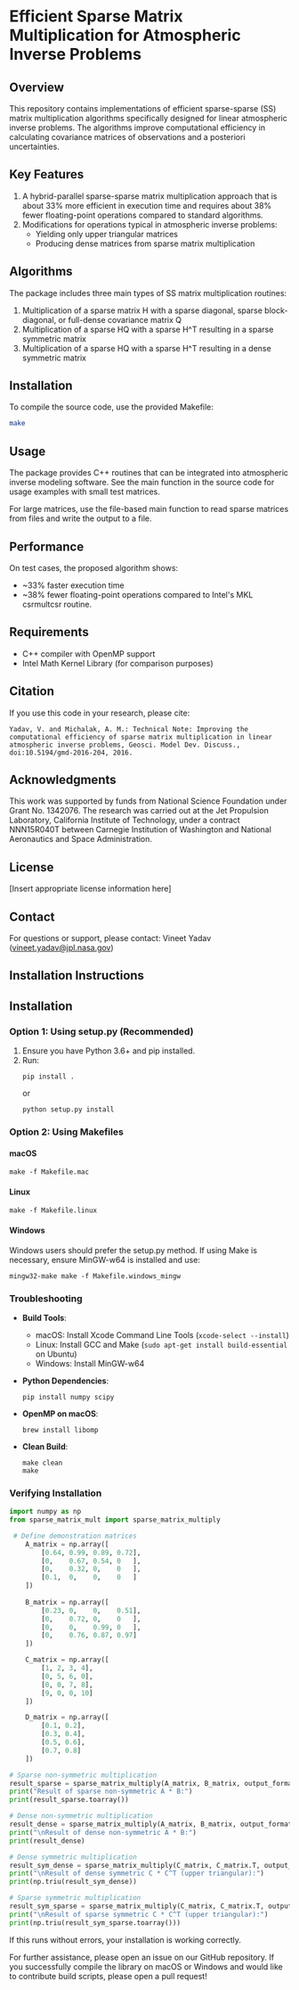 # Efficient Sparse Matrix Multiplication for Atmospheric Inverse Problems

## Overview
This repository contains implementations of efficient sparse-sparse (SS) matrix multiplication algorithms specifically designed for linear atmospheric inverse problems. The algorithms improve computational efficiency in calculating covariance matrices of observations and a posteriori uncertainties.

## Key Features
1. A hybrid-parallel sparse-sparse matrix multiplication approach that is about 33% more efficient in execution time and requires about 38% fewer floating-point operations compared to standard algorithms.
2. Modifications for operations typical in atmospheric inverse problems:
   - Yielding only upper triangular matrices
   - Producing dense matrices from sparse matrix multiplication

## Algorithms
The package includes three main types of SS matrix multiplication routines:
1. Multiplication of a sparse matrix H with a sparse diagonal, sparse block-diagonal, or full-dense covariance matrix Q
2. Multiplication of a sparse HQ with a sparse H^T resulting in a sparse symmetric matrix
3. Multiplication of a sparse HQ with a sparse H^T resulting in a dense symmetric matrix

## Installation
To compile the source code, use the provided Makefile:

```bash
make
```

## Usage
The package provides C++ routines that can be integrated into atmospheric inverse modeling software. See the main function in the source code for usage examples with small test matrices.

For large matrices, use the file-based main function to read sparse matrices from files and write the output to a file.

## Performance
On test cases, the proposed algorithm shows:
- ~33% faster execution time
- ~38% fewer floating-point operations
compared to Intel's MKL csrmultcsr routine.

## Requirements
- C++ compiler with OpenMP support
- Intel Math Kernel Library (for comparison purposes)

## Citation
If you use this code in your research, please cite:
```
Yadav, V. and Michalak, A. M.: Technical Note: Improving the computational efficiency of sparse matrix multiplication in linear atmospheric inverse problems, Geosci. Model Dev. Discuss., doi:10.5194/gmd-2016-204, 2016.
```

## Acknowledgments
This work was supported by funds from National Science Foundation under Grant No. 1342076. The research was carried out at the Jet Propulsion Laboratory, California Institute of Technology, under a contract NNN15R040T between Carnegie Institution of Washington and National Aeronautics and Space Administration.

## License
[Insert appropriate license information here]

## Contact
For questions or support, please contact:
Vineet Yadav (vineet.yadav@jpl.nasa.gov)

## Installation Instructions

## Installation

### Option 1: Using setup.py (Recommended)

1. Ensure you have Python 3.6+ and pip installed.
2. Run:
   ```
   pip install .
   ```
   or
   ```
   python setup.py install
   ```

### Option 2: Using Makefiles

#### macOS
```
make -f Makefile.mac
```

#### Linux
```
make -f Makefile.linux
```

#### Windows
Windows users should prefer the setup.py method. If using Make is necessary, ensure MinGW-w64 is installed and use:
```
mingw32-make make -f Makefile.windows_mingw
```

### Troubleshooting

- **Build Tools**: 
  - macOS: Install Xcode Command Line Tools (`xcode-select --install`)
  - Linux: Install GCC and Make (`sudo apt-get install build-essential` on Ubuntu)
  - Windows: Install MinGW-w64

- **Python Dependencies**:
  ```
  pip install numpy scipy
  ```

- **OpenMP on macOS**:
  ```
  brew install libomp
  ```

- **Clean Build**:
  ```
  make clean
  make
  ```

### Verifying Installation

```python
import numpy as np
from sparse_matrix_mult import sparse_matrix_multiply

 # Define demonstration matrices
    A_matrix = np.array([
        [0.64, 0.99, 0.89, 0.72],
        [0,    0.67, 0.54, 0   ],
        [0,    0.32, 0,    0   ],
        [0.1,  0,    0,    0   ]
    ])
    
    B_matrix = np.array([
        [0.23, 0,    0,    0.51],
        [0,    0.72, 0,    0   ],
        [0,    0,    0.99, 0   ],
        [0,    0.76, 0.87, 0.97]
    ])

    C_matrix = np.array([
        [1, 2, 3, 4],
        [0, 5, 6, 0],
        [0, 0, 7, 8],
        [9, 0, 0, 10]
    ])

    D_matrix = np.array([
        [0.1, 0.2],
        [0.3, 0.4],
        [0.5, 0.6],
        [0.7, 0.8]
    ])

# Sparse non-symmetric multiplication
result_sparse = sparse_matrix_multiply(A_matrix, B_matrix, output_format='sparse', symmetric=False)
print("Result of sparse non-symmetric A * B:")
print(result_sparse.toarray())

# Dense non-symmetric multiplication
result_dense = sparse_matrix_multiply(A_matrix, B_matrix, output_format='dense', symmetric=False)
print("\nResult of dense non-symmetric A * B:")
print(result_dense)

# Dense symmetric multiplication
result_sym_dense = sparse_matrix_multiply(C_matrix, C_matrix.T, output_format='dense', symmetric=True)
print("\nResult of dense symmetric C * C^T (upper triangular):")
print(np.triu(result_sym_dense))

# Sparse symmetric multiplication
result_sym_sparse = sparse_matrix_multiply(C_matrix, C_matrix.T, output_format='sparse', symmetric=True)
print("\nResult of sparse symmetric C * C^T (upper triangular):")
print(np.triu(result_sym_sparse.toarray()))
```

If this runs without errors, your installation is working correctly.

For further assistance, please open an issue on our GitHub repository.
If you successfully compile the library on macOS or Windows and would like to contribute build scripts, please open a pull request!

